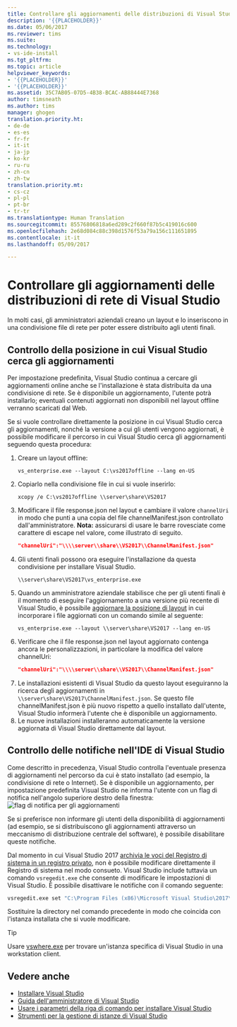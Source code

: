 ```yaml
---
title: Controllare gli aggiornamenti delle distribuzioni di Visual Studio | Microsoft Docs
description: '{{PLACEHOLDER}}'
ms.date: 05/06/2017
ms.reviewer: tims
ms.suite: 
ms.technology:
- vs-ide-install
ms.tgt_pltfrm: 
ms.topic: article
helpviewer_keywords:
- '{{PLACEHOLDER}}'
- '{{PLACEHOLDER}}'
ms.assetid: 35C7AB05-07D5-4B38-BCAC-AB88444E7368
author: timsneath
ms.author: tims
manager: ghogen
translation.priority.ht:
- de-de
- es-es
- fr-fr
- it-it
- ja-jp
- ko-kr
- ru-ru
- zh-cn
- zh-tw
translation.priority.mt:
- cs-cz
- pl-pl
- pt-br
- tr-tr
ms.translationtype: Human Translation
ms.sourcegitcommit: 85576806818a6ed289c2f660f87b5c419016c600
ms.openlocfilehash: 2e68d084c88c398d1576f53a79a156c111651895
ms.contentlocale: it-it
ms.lasthandoff: 05/09/2017

---
```

# <a name="control-updates-to-network-based-visual-studio-deployments"></a>Controllare gli aggiornamenti delle distribuzioni di rete di Visual Studio

In molti casi, gli amministratori aziendali creano un layout e lo inseriscono in una condivisione file di rete per poter essere distribuito agli utenti finali.

## <a name="controlling-where-visual-studio-looks-for-updates"></a>Controllo della posizione in cui Visual Studio cerca gli aggiornamenti
Per impostazione predefinita, Visual Studio continua a cercare gli aggiornamenti online anche se l'installazione è stata distribuita da una condivisione di rete. Se è disponibile un aggiornamento, l'utente potrà installarlo; eventuali contenuti aggiornati non disponibili nel layout offline verranno scaricati dal Web.

Se si vuole controllare direttamente la posizione in cui Visual Studio cerca gli aggiornamenti, nonché la versione a cui gli utenti vengono aggiornati, è possibile modificare il percorso in cui Visual Studio cerca gli aggiornamenti seguendo questa procedura:

 1. Creare un layout offline:
    ```
    vs_enterprise.exe --layout C:\vs2017offline --lang en-US
    ```
 2. Copiarlo nella condivisione file in cui si vuole inserirlo:
    ```
    xcopy /e C:\vs2017offline \\server\share\VS2017
    ```
 3. Modificare il file response.json nel layout e cambiare il valore `channelUri` in modo che punti a una copia del file channelManifest.json controllato dall'amministratore. <b>Nota:</b> assicurarsi di usare le barre rovesciate come carattere di escape nel valore, come illustrato di seguito.
    ```json
    "channelUri":"\\\\server\\share\\VS2017\\ChannelManifest.json"
    ```
 4. Gli utenti finali possono ora eseguire l'installazione da questa condivisione per installare Visual Studio.
    ```
    \\server\share\VS2017\vs_enterprise.exe
    ```
 5. Quando un amministratore aziendale stabilisce che per gli utenti finali è il momento di eseguire l'aggiornamento a una versione più recente di Visual Studio, è possibile [aggiornare la posizione di layout](update-a-network-installation-of-visual-studio.md) in cui incorporare i file aggiornati con un comando simile al seguente:
    ```
    vs_enterprise.exe --layout \\server\share\VS2017 --lang en-US
    ```
 6. Verificare che il file response.json nel layout aggiornato contenga ancora le personalizzazioni, in particolare la modifica del valore channelUri:
    ```json
    "channelUri":"\\\\server\\share\\VS2017\\ChannelManifest.json"
    ```
 7. Le installazioni esistenti di Visual Studio da questo layout eseguiranno la ricerca degli aggiornamenti in `\\server\share\VS2017\ChannelManifest.json`. Se questo file channelManifest.json è più nuovo rispetto a quello installato dall'utente, Visual Studio informerà l'utente che è disponibile un aggiornamento.
 8. Le nuove installazioni installeranno automaticamente la versione aggiornata di Visual Studio direttamente dal layout.

## <a name="controlling-notifications-in-the-visual-studio-ide"></a>Controllo delle notifiche nell'IDE di Visual Studio
Come descritto in precedenza, Visual Studio controlla l'eventuale presenza di aggiornamenti nel percorso da cui è stato installato (ad esempio, la condivisione di rete o Internet). Se è disponibile un aggiornamento, per impostazione predefinita Visual Studio ne informa l'utente con un flag di notifica nell'angolo superiore destro della finestra: ![flag di notifica per gli aggiornamenti](~/install/media/notification-flag.png)

Se si preferisce non informare gli utenti della disponibilità di aggiornamenti (ad esempio, se si distribuiscono gli aggiornamenti attraverso un meccanismo di distribuzione centrale del software), è possibile disabilitare queste notifiche.

Dal momento in cui Visual Studio 2017 [archivia le voci del Registro di sistema in un registro privato](tools-for-managing-visual-studio-instances.md#editing-the-registry-for-a-visual-studio-instance), non è possibile modificare direttamente il Registro di sistema nel modo consueto. Visual Studio include tuttavia un comando `vsregedit.exe` che consente di modificare le impostazioni di Visual Studio. È possibile disattivare le notifiche con il comando seguente:

```cmd
vsregedit.exe set "C:\Program Files (x86)\Microsoft Visual Studio\2017\Enterprise" HKCU ExtensionManager AutomaticallyCheckForUpdates2 dword 0
```

Sostituire la directory nel comando precedente in modo che coincida con l'istanza installata che si vuole modificare. 

> [!TIP]
> Usare [vswhere.exe](tools-for-managing-visual-studio-instances.md#detecting-existing-visual-studio-instances) per trovare un'istanza specifica di Visual Studio in una workstation client. 

## <a name="see-also"></a>Vedere anche
* [Installare Visual Studio](install-visual-studio.md)
* [Guida dell'amministratore di Visual Studio](visual-studio-administrator-guide.md)
* [Usare i parametri della riga di comando per installare Visual Studio](use-command-line-parameters-to-install-visual-studio.md)
* [Strumenti per la gestione di istanze di Visual Studio](tools-for-managing-visual-studio-instances.md)


